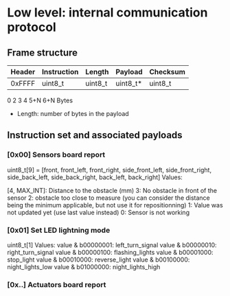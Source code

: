 # Low level: internal communication protocol

## Frame structure

| Header | Instruction | Length | Payload | Checksum |
|--------|-------------|--------|---------|----------|
| 0xFFFF |   uint8_t   | uint8_t| uint8_t*|  uint8_t |
0        2             3        4        5+N        6+N    Bytes

* Length: number of bytes in the payload

## Instruction set and associated payloads

### [0x00] Sensors board report
uint8_t[9] = [front, front_left, front_right, side_front_left, side_front_right, side_back_left, side_back_right, back_left, back_right]
Values:

[4, MAX_INT]: Distance to the obstacle (mm)
3: No obstacle in front of the sensor
2: obstacle too close to measure (you can consider the distance being the minimum applicable, but not use it for repositionning)
1: Value was not updated yet (use last value instead)
0: Sensor is not working

### [0x01] Set LED lightning mode
uint8_t[1]
Values:
value & b00000001: left_turn_signal
value & b00000010: right_turn_signal
value & b00000100: flashing_lights
value & b00001000: stop_light
value & b00010000: reverse_light
value & b00100000: night_lights_low
value & b01000000: night_lights_high

### [0x..] Actuators board report

